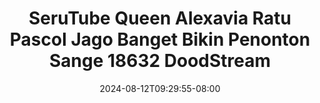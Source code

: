 --- 
title: "SeruTube  Queen Alexavia Ratu Pascol Jago Banget Bikin Penonton Sange 18632  DoodStream"
description: "download bokep SeruTube  Queen Alexavia Ratu Pascol Jago Banget Bikin Penonton Sange 18632  DoodStream   full  "
date: 2024-08-12T09:29:55-08:00
file_code: "1lukge6njpm3"
draft: false
cover: "en6flo0xkaxflhmy.jpg"
tags: ["SeruTube", "Queen", "Alexavia", "Ratu", "Pascol", "Jago", "Banget", "Bikin", "Penonton", "Sange", "DoodStream", "bokep-indo", "bokep-viral", "bokep-ig"]
length: 5256
fld_id: "1483247"
foldername: "Alexavia"
categories: ["Alexavia"]
views: 0
---